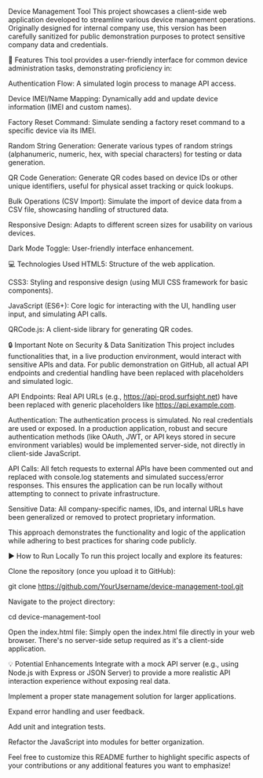 Device Management Tool
This project showcases a client-side web application developed to streamline various device management operations. Originally designed for internal company use, this version has been carefully sanitized for public demonstration purposes to protect sensitive company data and credentials.

🚀 Features
This tool provides a user-friendly interface for common device administration tasks, demonstrating proficiency in:

Authentication Flow: A simulated login process to manage API access.

Device IMEI/Name Mapping: Dynamically add and update device information (IMEI and custom names).

Factory Reset Command: Simulate sending a factory reset command to a specific device via its IMEI.

Random String Generation: Generate various types of random strings (alphanumeric, numeric, hex, with special characters) for testing or data generation.

QR Code Generation: Generate QR codes based on device IDs or other unique identifiers, useful for physical asset tracking or quick lookups.

Bulk Operations (CSV Import): Simulate the import of device data from a CSV file, showcasing handling of structured data.

Responsive Design: Adapts to different screen sizes for usability on various devices.

Dark Mode Toggle: User-friendly interface enhancement.

💻 Technologies Used
HTML5: Structure of the web application.

CSS3: Styling and responsive design (using MUI CSS framework for basic components).

JavaScript (ES6+): Core logic for interacting with the UI, handling user input, and simulating API calls.

QRCode.js: A client-side library for generating QR codes.

🔒 Important Note on Security & Data Sanitization
This project includes functionalities that, in a live production environment, would interact with sensitive APIs and data. For public demonstration on GitHub, all actual API endpoints and credential handling have been replaced with placeholders and simulated logic.

API Endpoints: Real API URLs (e.g., https://api-prod.surfsight.net) have been replaced with generic placeholders like https://api.example.com.

Authentication: The authentication process is simulated. No real credentials are used or exposed. In a production application, robust and secure authentication methods (like OAuth, JWT, or API keys stored in secure environment variables) would be implemented server-side, not directly in client-side JavaScript.

API Calls: All fetch requests to external APIs have been commented out and replaced with console.log statements and simulated success/error responses. This ensures the application can be run locally without attempting to connect to private infrastructure.

Sensitive Data: All company-specific names, IDs, and internal URLs have been generalized or removed to protect proprietary information.

This approach demonstrates the functionality and logic of the application while adhering to best practices for sharing code publicly.

▶️ How to Run Locally
To run this project locally and explore its features:

Clone the repository (once you upload it to GitHub):

git clone https://github.com/YourUsername/device-management-tool.git

Navigate to the project directory:

cd device-management-tool

Open the index.html file: Simply open the index.html file directly in your web browser. There's no server-side setup required as it's a client-side application.

💡 Potential Enhancements
Integrate with a mock API server (e.g., using Node.js with Express or JSON Server) to provide a more realistic API interaction experience without exposing real data.

Implement a proper state management solution for larger applications.

Expand error handling and user feedback.

Add unit and integration tests.

Refactor the JavaScript into modules for better organization.

Feel free to customize this README further to highlight specific aspects of your contributions or any additional features you want to emphasize!